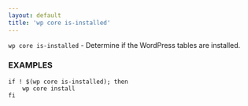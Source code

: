 ```yaml
---
layout: default
title: 'wp core is-installed'
---
```


`wp core is-installed` - Determine if the WordPress tables are installed.

### EXAMPLES

    if ! $(wp core is-installed); then
        wp core install
    fi

